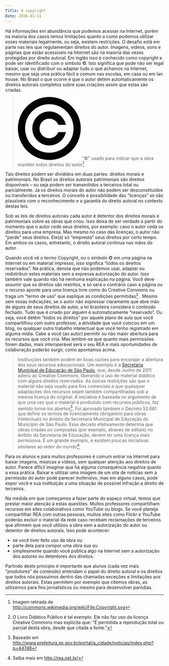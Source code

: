 ```yaml
---
Title: O copyright
Date: 2016-01-11
---
```


Há informações em abundância que podemos acessar na Internet, porém na
maioria dos casos temos limitações quanto a como podemos utilizar esses
materiais legalmente, ou seja, existem restrições. O desafio está em
parte nas leis que regulamentam direitos do autor. Imagens, vídeos, sons
e páginas que estão acessíveis na Internet são na maioria das vezes
protegidas por direito autoral. Em inglês isso é conhecido como
copyright e pode ser identificado com o símbolo ©. Isto significa que
pode não ser legal baixar, usar ou distribuir ou adaptar tudo o que
achamos na Internet, mesmo que seja uma prática fácil e comum nas
escolas, em casa ou em lan house. No Brasil o que ocorre é que o autor
detém automaticamente os direitos autorais completos sobre suas criações
assim que estas são criadas.

>![Simbolo de Copyright](../assets/Copyright.png)
>"©" usado para indicar que a obra mantém todos direitos do autor[^1]

Tais direitos podem ser divididos em duas partes: direitos morais e
patrimoniais. No Brasil os direitos autorais patrimoniais são direitos
disponíveis – ou seja podem ser transmitidos a terceiros total ou
parcialmente. Já os direitos morais do autor não podem ser
desconstituídos ou transferidos a terceiros. O conceito e possibilidade
das “licenças” só são plausíveis com o reconhecimento e a garantia do
direito autoral no contexto destas leis.

Sob as leis de direitos autorais cada autor é detentor dos direitos
morais e patrimoniais sobre as obras que criou. Isso deixa de ser
verdade a partir do momento que o autor cede seus direitos, por exemplo:
caso o autor ceda os direitos para uma empresa. Mas mesmo no caso das
licenças, o autor não “perde” seus direitos. Ele(a) só “empresta” seus
direitos por certo tempo. Em ambos os casos, entretanto, o direito
autoral continua nas mãos do autor.

Quando você vê o termo Copyright, ou o símbolo © em uma página na
Internet ou em material impresso, isso significa “todos os direitos
reservados”. Na prática, denota que não podemos usar, adaptar ou
redistribuir estes materiais sem a expressa autorização do autor. Isso
também vale quando não há nenhuma explicação na página. Você deve
assumir que os direitos são restritos, e só será o contrário caso a
página ou o recurso aponte para uma licença livre como do Creative
Commons ou traga um “termo de uso” que explique as condições
permitidas[^2] . Mesmo sem essas indicações, se o autor não expressar
claramente que abre mão de alguns de seus direitos de autor, a lei
brasileira considera o conteúdo fechado. Tudo que é criado por alguém é
automaticamente “reservado”. Ou seja, você detêm “todos os direitos” por
aquele plano de aula que você compartilhou com outro professor, a
atividade que você colocou em um blog, ou qualquer outro trabalho
intelectual que você tenho registrado em alguma mídia. Cabe a você (ao
autor) permitir ou não maior abertura para os recursos que você cria.
Mas lembre-se que quanto mais permissões forem dadas, mais interoperável
será o seu REA e mais oportunidades de colaboração poderão surgir, como
apontamos acima.

>Instituições também podem ter boas razões para encorajar a abertura dos
seus recursos educacionais. Um exemplo é a [Secretaria Municipal de
Educação de São Paulo](http://portalsme.prefeitura.sp.gov.br), que,
desde Junho de 2011 aderiu ao Creative Commons, liberando o uso de
material didático com alguns direitos reservados. As únicas restrições
são que o material não seja usado para fins comerciais e que quaisquer
adaptações dos recursos sejam também compartilhadas sob a mesma licença
do original. A iniciativa é baseada no argumento de que uma vez que o
material é produzido com recursos públicos, faz sentido torná-los
abertos[^3].
Foi aprovado também o Decreto 52.681 que define os termos de
licenciamento obrigatório para obras intelectuais no âmbito da
Secretaria Municipal de Educação do Município de São Paulo. Esse decreto
efetivamente determia que obras criadas ou compradas (por exemplo,
através de editais) no âmbito da Secretaria de Educação, devem ter uma
licença mais permissiva. É um grande exemplo, e existem poucas
iniciativas similares ao redor do mundo[^4].

Para os alunos e para muitos professores é comum entrar na Internet para
baixar imagens, músicas e vídeos, sem qualquer atenção aos direitos de
autor. Parece difícil imaginar que há alguma consequência negativa
quanto a essa prática. Baixar e utilizar uma imagem de um site de
notícias sem a permissão do autor pode parecer inofensivo, mas em alguns
casos, pode expor você e sua instituição a uma situação de possível
infração a direito de terceiros.

Na medida em que começamos a fazer parte do espaço virtual, temos que
prestar maior atenção à estas questões. Muitos professores compartilham
recursos em sites colaborativos como YouTube ou blogs. Se você planeja
compartilhar REA com outras pessoas, muitos sites como Flickr e YouTube
poderão excluir o material da rede caso recebam reclamações de terceiros
que afirmem que você utilizou a obra sem a autorização do autor ou
detentor de direitos autorais. Isso pode acontecer:

* se você tiver feito uso da obra ou
* parte dela para compor uma obra sua ou
* simplesmente quando você publica algo na Internet sem a autorização dos autores ou
detentores dos direitos.

Partindo deste princípio é importante que
alunos (cada vez mais “produtores” de conteúdo) entendam o papel do
direito autoral e os direitos que todos nós possuímos dentro das
chamadas exceções e limitações aos direitos autorais. Estas permitem por
exemplo que citemos obras, as utilizemos para fins jornalísticos ou
mesmo para desenvolver paródias.

[^1]: Imagem retirada de
    <http://commons.wikimedia.org/wiki/File:Copyright.svg>

[^2]: O Livro Didático Público é tal exemplo. Ele não faz uso da licença
    Creative Commons mas explicita que: "É permitida a reprodução total
    ou parcial desta obra, desde que citada a fonte."

[^3]: Baseado em
    <http://www.prefeitura.sp.gov.br/portal/a_cidade/noticias/index.php?p=44748>

[^4]: Saiba mais em <http://rea.net.br/>
